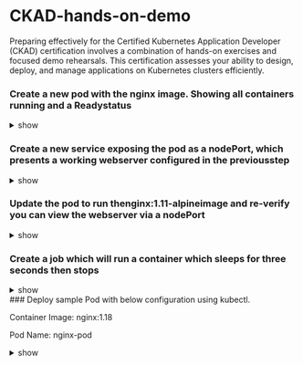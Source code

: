 # CKAD-hands-on-demo
Preparing effectively for the Certified Kubernetes Application Developer (CKAD) certification involves a combination of hands-on exercises and focused demo rehearsals. This certification assesses your ability to design, deploy, and manage applications on Kubernetes clusters efficiently.



### Create a new pod with the nginx image. Showing all containers running and a Readystatus

<details><summary>show</summary>
<p>

```bash
kubectl run nginx --image nginx
```

```bash
 kubectl get pods -o=jsonpath='{range .items[*]}{range .status.containerStatuses[?(@.state.running)]}{"\tContainer Name: "}{.name}{"\tRunning: "}{.state.running}{"\tReadyStatus: "}{.ready}{"\n"}{end}{end}'
```
</p>
</details>

### Create a new service exposing the pod as a nodePort, which presents a working webserver configured in the previousstep

<details><summary>show</summary>
<p>

```bash
kubectl create service nodeport svc --tcp=5678:80 --dry-run -o yaml > svc.yaml
```


```bash
vi svc.yaml
```

```yaml
apiVersion: v1
kind: Service
metadata:
  creationTimestamp: null
  labels:
    app: svc
  name: svc
spec:
  ports:
  - name: 5678-80
    port: 5678
    protocol: TCP
    targetPort: 80
  selector:
    run: nginx # Add run: nginx selector 
  type: NodePort
status:
  loadBalancer: {}
```

```bash
>ctr:x!
```

```bash
kubectl apply -f svc.yaml
```

```bash
kubectl get svc svc -o wide
```

```bash
NAME   TYPE       CLUSTER-IP       EXTERNAL-IP   PORT(S)          AGE   SELECTOR
svc    NodePort   10.110.220.208   <none>        5678:31030/TCP   20m   run=nginx
```

```bash
curl 10.110.220.208:5678 // from the same vm
```
```bash
curl 10.110.220.208:31030 // from the your local machine or navigator
```

</p>
</details>

### Update the pod to run thenginx:1.11-alpineimage and re-verify you can view the webserver via a nodePort
<details><summary>show</summary>
<p>

```bash
kubectl edit pod nginx
```

```yaml
 apiVersion: v1
kind: Pod
metadata:
  creationTimestamp: "2024-05-07T20:21:50Z"
  labels:
    run: nginx
  name: nginx
  namespace: default
  resourceVersion: "141816"
  uid: a7e2720e-3a8e-46bc-af6f-93e1d1b55a88
spec:
  containers:
  - image: nginx:1.11-alpine # change here
    imagePullPolicy: Always

```

```bash
>ctr:x!
```

```bash
kubectl get pod nginx
```

```bash
NAME    READY   STATUS    RESTARTS        AGE
nginx   1/1     Running   1 (5m53s ago)   40m
```


```bash
kubectl describe pod nginx
```

```bash
Name:             nginx
Namespace:        default
Priority:         0
Service Account:  default
Node:             ip-172-31-28-164/172.31.28.164
Start Time:       Tue, 07 May 2024 20:21:50 +0000
Labels:           run=nginx
Annotations:      <none>
Status:           Running
IP:               10.0.2.145
IPs:
  IP:  10.0.2.145
Containers:
  nginx:
    Container ID:   containerd://f9d93fb6dbd4d69d7e9de30747591d55feb95b31cd6da55ab8fcd1b8a2c6047b
    Image:          nginx:1.11-alpine // => should be the new nginx version

```

```bash
curl 10.110.220.208:5678 // from the same vm
```
```bash
curl 10.110.220.208:31030 // from the your local machine or navigator
```

```html
<!DOCTYPE html>
<html>
<head>
<title>Welcome to nginx!</title>
<style>
    body {
        width: 35em;
        margin: 0 auto;
        font-family: Tahoma, Verdana, Arial, sans-serif;
    }
</style>
</head>
<body>
<h1>Welcome to nginx!</h1>
<p>If you see this page, the nginx web server is successfully installed and
working. Further configuration is required.</p>

<p>For online documentation and support please refer to
<a href="http://nginx.org/">nginx.org</a>.<br/>
Commercial support is available at
<a href="http://nginx.com/">nginx.com</a>.</p>

<p><em>Thank you for using nginx.</em></p>
</body>
</html>

```

</p>
</details>

<p>


### Create a job which will run a container which sleeps for three seconds then stops

<details><summary>show</summary>
<p>

```bash
vim job.yaml
```

```yaml
kubectapiVersion: batch/v1
kind: Job
metadata:
  name: my-job
spec:
  template:
    spec:
      containers:
      - name: my-container
        image: busybox
        command: ["sleep", "5"]
      restartPolicy: Never
```
</p>
</details>
<!-- Empty section -->
### Deploy sample Pod with below configuration using kubectl.

Container Image: nginx:1.18

Pod Name: nginx-pod

<details><summary>show</summary>
<p>
```bash
bach@ip-172-31-23-202:~/LFD259/SOLUTIONS/s_08/metrics-server/manifests$ kubectl run nginx-pod --image nginx:1.18
pod/nginx-pod created

bach@ip-172-31-23-202:~/LFD259/SOLUTIONS/s_08/metrics-server/manifests$ kubectl get pod | grep nginx-pod
nginx-pod                                  1/1     Running            0                6s
bach@ip-172-31-23-202:~/LFD259/SOLUTIONS/s_08/metrics-server/manifests$
```

</p>
</details>

<!-- Empty section -->
### 

<details><summary>show</summary>
<p>

</p>
</details>

<!-- Empty section -->
### 

<details><summary>show</summary>
<p>

</p>
</details>

<!-- Empty section -->
### 

<details><summary>show</summary>
<p>

</p>
</details>

<!-- Empty section -->
### 

<details><summary>show</summary>
<p>

</p>
</details>

<!-- Empty section -->
### 

<details><summary>show</summary>
<p>

</p>
</details>

<!-- Empty section -->
### 

<details><summary>show</summary>
<p>

</p>
</details>

